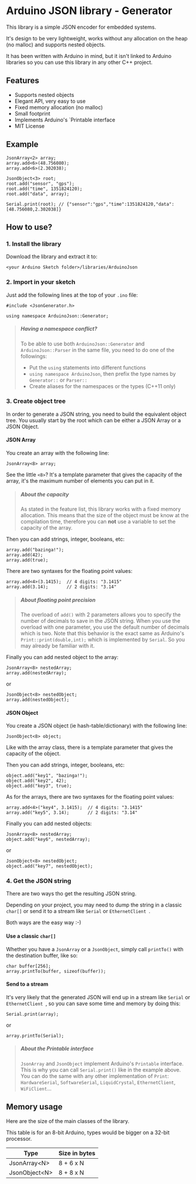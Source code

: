 Arduino JSON library - Generator
================================

This library is a simple JSON encoder for embedded systems.

It's design to be very lightweight, works without any allocation on the heap (no malloc) and supports nested objects.

It has been written with Arduino in mind, but it isn't linked to Arduino libraries so you can use this library in any other C++ project.


Features
--------

* Supports nested objects
* Elegant API, very easy to use 
* Fixed memory allocation (no malloc)
* Small footprint
* Implements Arduino's `Printable interface
* MIT License


Example
-------

    JsonArray<2> array;
    array.add<6>(48.756080);
    array.add<6>(2.302038);

    JsonObject<3> root;
    root.add("sensor", "gps");
    root.add("time", 1351824120);
    root.add("data", array);

    Serial.print(root); // {"sensor":"gps","time":1351824120,"data":[48.756080,2.302038]}


How to  use?
------------

### 1. Install the library

Download the library and extract it to:

    <your Arduino Sketch folder>/libraries/ArduinoJson

### 2. Import in your sketch

Just add the following lines at the top of your `.ino` file:

    #include <JsonGenerator.h>

    using namespace ArduinoJson::Generator;

> ##### Having a namespace conflict?
> To be able to use both `ArduinoJson::Generator` and `ArduinoJson::Parser` in the same file, you need to do one of the followings:
> 
> * Put the `using` statements into different functions
> * `using namespace ArduinoJson`, then prefix the type names by `Generator::` or `Parser::`
> * Create aliases for the namespaces or the types (C++11 only)
   
### 3. Create object tree

In order to generate a JSON string, you need to build the equivalent object tree. You usually start by the root which can be either a JSON Array or a JSON Object.

#### JSON Array

You create an array with the following line:

    JsonArray<8> array;

See the little `<8>`? It's a template parameter that gives the capacity of the array, it's the maximum number of elements you can put in it. 

> ##### About the capacity
> As stated in the feature list, this library works with a fixed memory allocation.
> This means that the size of the object must be know at the compilation time, therefore you can **not** use a variable to set the capacity of the array.

Then you can add strings, integer, booleans, etc: 

    array.add("bazinga!");
    array.add(42);
    array.add(true);

There are two syntaxes for the floating point values:

	array.add<4>(3.1415);  // 4 digits: "3.1415" 
    array.add(3.14);	   // 2 digits: "3.14"

> ##### About floating point precision
> The overload of `add()` with 2 parameters allows you to specify the number of decimals to save in the JSON string. 
> When you use the overload with one parameter, you use the default number of decimals which is two.
> Note that this behavior is the exact same as Arduino's `Print::print(double,int);` which is implemented by `Serial`. 
> So you may already be familiar with it. 

Finally you can add nested object to the array:

    JsonArray<8> nestedArray;
    array.add(nestedArray);

or

    JsonObject<8> nestedObject;
    array.add(nestedObject);

#### JSON Object

You create a JSON object (ie hash-table/dictionary) with the following line:

    JsonObject<8> object;

Like with the array class, there is a template parameter that gives the capacity of the object.

Then you can add strings, integer, booleans, etc: 

    object.add("key1", "bazinga!");
    object.add("key2", 42);
    object.add("key3", true);

As for the arrays, there are two syntaxes for the floating point values:

	array.add<4>("key4", 3.1415);  // 4 digits: "3.1415" 
    array.add("key5", 3.14);	   // 2 digits: "3.14"

Finally you can add nested objects:

    JsonArray<8> nestedArray;
    object.add("key6", nestedArray);

or

    JsonObject<8> nestedObject;
    object.add("key7", nestedObject);

### 4. Get the JSON string

There are two ways tho get the resulting JSON string.

Depending on your project, you may need to dump the string in a classic `char[]` or send it to a stream like `Serial` or `EthernetClient `.

Both ways are the easy way :-)

#### Use a classic `char[]`

Whether you have a `JsonArray` or a `JsonObject`, simply call `printTo()` with the destination buffer, like so:

	char buffer[256];
    array.printTo(buffer, sizeof(buffer));

#### Send to a stream

It's very likely that the generated JSON will end up in a stream like `Serial` or `EthernetClient `, so you can save some time and memory by doing this:

	Serial.print(array);

or
  
    array.printTo(Serial);

> ##### About the Printable interface
> `JsonArray` and `JsonObject` implement Arduino's `Printable` interface.
> This is why you can call `Serial.print()` like in the example above.
> You can do the same with any other implementation of `Print`:  `HardwareSerial`,  `SoftwareSerial`, `LiquidCrystal`, `EthernetClient`, `WiFiClient`...
   

Memory usage
------------

Here are the size of the main classes of the library.

This table is for an 8-bit Arduino, types would be bigger on a 32-bit processor.

| Type                | Size in bytes |
| --------------------| ------------- |
| JsonArray&lt;N&gt;  | 8 + 6 x N     |
| JsonObject&lt;N&gt; | 8 + 8 x N     |
